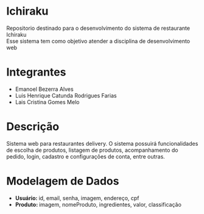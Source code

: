 # Ichiraku
Repositorio destinado para o desenvolvimento do sistema de restaurante Ichiraku
<br>Esse sistema tem como objetivo atender a disciplina de desenvolvimento web

# Integrantes

- Emanoel Bezerra Alves
 - Luis Henrique Catunda Rodrigues Farias
- Lais Cristina Gomes Melo
  
# Descrição
Sistema web para restaurantes delivery. O sistema possuirá funcionalidades de escolha de produtos, listagem de produtos, acompanhamento do pedido, login, cadastro e configurações de conta, entre outras.

# Modelagem de Dados
<ul>
  <li><strong>Usuário: </strong> id, email, senha, imagem, endereço, cpf </li>
  <li><strong>Produto: </strong> imagem, nomeProduto, ingredientes, valor, classificação</li>
</ul>  
